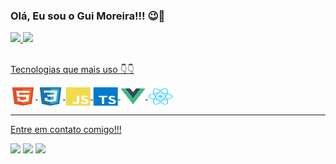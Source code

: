 ### Olá, Eu sou o Gui Moreira!!! 😉🤙

<div align="left">
  <a href="https://github.com/gui-moreira-dev">
  <img width="38%" src="https://github-readme-stats.vercel.app/api?username=gui-moreira-dev&show_icons=true&theme=dark&include_all_commits=true&count_private=true"/>
  <img width="58%" src="https://github-readme-stats.vercel.app/api/top-langs/?username=gui-moreira-dev&layout=compact&theme=dark"/>
</div>
  
 <div style="display: inline_block"><br>
   <p>Tecnologias que mais uso 👇👇</p>
    <img align="center" alt="gui-HTML" height="30" width="40" src="https://raw.githubusercontent.com/devicons/devicon/master/icons/html5/html5-original.svg">
  <img align="center" alt="gui-CSS" height="30" width="40" src="https://raw.githubusercontent.com/devicons/devicon/master/icons/css3/css3-original.svg">
  <img align="center" alt="gui-Js" height="30" width="40" src="https://raw.githubusercontent.com/devicons/devicon/master/icons/javascript/javascript-plain.svg">
  <img align="center" alt="gui-Ts" height="30" width="40" src="https://raw.githubusercontent.com/devicons/devicon/master/icons/typescript/typescript-plain.svg">
  <img align="center" alt="gui-React" height="30" width="40" src="https://raw.githubusercontent.com/devicons/devicon/master/icons/vuejs/vuejs-original.svg">
  <img align="center" alt="gui-React" height="30" width="40" src="https://raw.githubusercontent.com/devicons/devicon/master/icons/react/react-original.svg">
  <hr>
</div>
  
<p>Entre em contato comigo!!!</p>
  
 <div> 
 <a href="https://discord.com/users/4602" target="_blank"><img src="https://img.shields.io/badge/Discord-7289DA?style=for-the-badge&logo=discord&logoColor=white" target="_blank"></a> 
  <a href = "mailto:gui.moreira.dev@gmail.com"><img src="https://img.shields.io/badge/-Gmail-%23333?style=for-the-badge&logo=gmail&logoColor=white" target="_blank"></a>
  <!-- <a href="#" target="_blank"><img src="https://img.shields.io/badge/-LinkedIn-%230077B5?style=for-the-badge&logo=linkedin&logoColor=white" target="_blank"></a>  -->
   <a href="https://api.whatsapp.com/send?phone=5511984979317&text=Oi%20Gui,%20acabei%20de%20ver%20seu%20github,%20bora%20conversar?" target="_blank"><img src="https://img.shields.io/badge/WhatsApp-25D366?style=for-the-badge&logo=whatsapp&logoColor=white" target="_blank"></a> 
  
</div>
